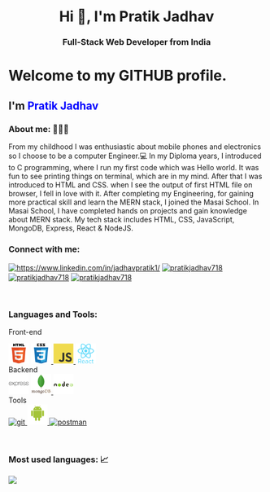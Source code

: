 <h1 align="center">Hi 👋, I'm Pratik Jadhav</h1>
<h3 align="center">Full-Stack Web Developer from India</h3>


<h1> Welcome to my GITHUB profile.</h1>
<h2>I'm <span style="color:blue">Pratik Jadhav</span> </h2>

<!-- <img src="https://user-images.githubusercontent.com/88575764/142670455-c19ae283-4950-4548-a3dc-26d8a9804b97.gif" /> -->

<!-- ![Night-Coding](https://user-images.githubusercontent.com/88575764/142670455-c19ae283-4950-4548-a3dc-26d8a9804b97.gif) -->

<h3>About me: 👨🏽‍💻</h3>
<p>From my childhood I was enthusiastic about mobile phones and electronics so I choose to be a computer Engineer.💻
In my Diploma years, I introduced to C programming, where I run my first code which was Hello world.
It was fun to see printing things on terminal, which are in my mind.
After that I was introduced to HTML and CSS.
when I see the output of first HTML file on browser, I fell in love with it.
After completing my Engineering, for gaining more practical skill and learn the MERN stack, I joined the Masai School.
In Masai School, I have completed hands on projects and gain knowledge about MERN stack.
My tech stack includes HTML, CSS, JavaScript, MongoDB, Express, React & NodeJS. </p>



<h3 align="left">Connect with me:</h3>
<p align="left">
<a href="https://www.linkedin.com/in/jadhavpratik1/" target="blank"><img align="center" src="https://raw.githubusercontent.com/rahuldkjain/github-profile-readme-generator/master/src/images/icons/Social/linked-in-alt.svg" alt="https://www.linkedin.com/in/jadhavpratik1/" height="30" width="40" /></a>
<a href="https://www.hackerrank.com/pratikjadhav718" target="blank"><img align="center" src="https://raw.githubusercontent.com/rahuldkjain/github-profile-readme-generator/master/src/images/icons/Social/hackerrank.svg" alt="pratikjadhav718" height="30" width="40" /></a>
 <a href="https://twitter.com/Jadhav__Pratik" target="blank"><img align="center" src="https://raw.githubusercontent.com/rahuldkjain/github-profile-readme-generator/master/src/images/icons/Social/twitter.svg" alt="pratikjadhav718" height="30" width="40" /></a>
 <a href="https://www.instagram.com/pratik__jadhav__/" target="blank"><img align="center" src="https://raw.githubusercontent.com/rahuldkjain/github-profile-readme-generator/master/src/images/icons/Social/instagram.svg" alt="pratikjadhav718" height="30" width="40" /></a>
</p>

<br>

<h3 align="left">Languages and Tools:</h3>
Front-end <br>
<p align="left"> 
  <a href="https://www.w3.org/html/" target="_blank" rel="noreferrer"> <img src="https://raw.githubusercontent.com/devicons/devicon/master/icons/html5/html5-original-wordmark.svg" alt="html5" width="40" height="40"/></a>
  <a href="https://www.w3schools.com/css/" target="_blank" rel="noreferrer"> <img src="https://raw.githubusercontent.com/devicons/devicon/master/icons/css3/css3-original-wordmark.svg" alt="css3" width="40" height="40"/> </a>
  <a href="https://developer.mozilla.org/en-US/docs/Web/JavaScript" target="_blank" rel="noreferrer"> <img src="https://raw.githubusercontent.com/devicons/devicon/master/icons/javascript/javascript-original.svg" alt="javascript" width="40" height="40"/> </a> 
  <a href="https://reactjs.org/" target="_blank" rel="noreferrer"> <img src="https://raw.githubusercontent.com/devicons/devicon/master/icons/react/react-original-wordmark.svg" alt="react" width="40" height="40"/> </a>
  <br>
  Backend
  <br>
  <a href="https://expressjs.com" target="_blank" rel="noreferrer"> <img src="https://raw.githubusercontent.com/devicons/devicon/master/icons/express/express-original-wordmark.svg" alt="express" width="40" height="40"/></a>
  <a href="https://www.mongodb.com/" target="_blank" rel="noreferrer"> <img src="https://raw.githubusercontent.com/devicons/devicon/master/icons/mongodb/mongodb-original-wordmark.svg" alt="mongodb" width="40" height="40"/> </a> 
  <a href="https://nodejs.org" target="_blank" rel="noreferrer"> <img src="https://raw.githubusercontent.com/devicons/devicon/master/icons/nodejs/nodejs-original-wordmark.svg" alt="nodejs" width="40" height="40"/> </a> 
  <br>
  Tools
  <br>
  <a href="https://git-scm.com/" target="_blank" rel="noreferrer"> <img src="https://www.vectorlogo.zone/logos/git-scm/git-scm-icon.svg" alt="git" width="40" height="40"/> </a> 
  <a href="https://developer.android.com" target="_blank" rel="noreferrer"> <img src="https://raw.githubusercontent.com/devicons/devicon/master/icons/android/android-original-wordmark.svg" alt="android" width="40" height="40"/> </a> 
  <a href="https://postman.com" target="_blank" rel="noreferrer"> <img src="https://www.vectorlogo.zone/logos/getpostman/getpostman-icon.svg" alt="postman" width="40" height="40"/> </a> 
   </p>
 <br>


<!-- <h3>Connect with me: 📝</h3>
<div display="flex">
  <a href="https://www.linkedin.com/in/harshith-c/"> <img src="https://img.shields.io/badge/LinkedIn-0077B5?style=for-the-badge&logo=linkedin&logoColor=white" /></a>
  <a href="/"><img src="https://img.shields.io/badge/Twitter-1DA1F2?style=for-the-badge&logo=twitter&logoColor=white" /></a>
  <a href="harshithcr1357@gmail.com"><img src="https://img.shields.io/badge/Gmail-D14836?style=for-the-badge&logo=gmail&logoColor=white" /></a>
  <a href="https://github.com/harshith128"><img src="https://img.shields.io/badge/GitHub-100000?style=for-the-badge&logo=github&logoColor=white" /></a>
</div>


<h3>Languages and tools: 🧰</h3>
<div>
  <img src="https://img.shields.io/badge/Git-F05032?style=for-the-badge&logo=git&logoColor=white" />
  <img src="https://img.shields.io/badge/HTML5-E34F26?style=for-the-badge&logo=html5&logoColor=white" />
  <img src="https://img.shields.io/badge/CSS3-1572B6?style=for-the-badge&logo=css3&logoColor=white" />
  <img src="https://img.shields.io/badge/JavaScript-323330?style=for-the-badge&logo=javascript&logoColor=F7DF1E" />
  <img src="https://img.shields.io/badge/MongoDB-4EA94B?style=for-the-badge&logo=mongodb&logoColor=white" />
  <img src="https://img.shields.io/badge/Node.js-339933?style=for-the-badge&logo=nodedotjs&logoColor=white" />
  <img src="https://img.shields.io/badge/React-20232A?style=for-the-badge&logo=react&logoColor=61DAFB" />
</div> -->


<!-- <h3>Github Info ℹ️  </h3>
<h4>Github Stats</h4>
<img src="https://github-readme-stats.vercel.app/api?username=harshith128" /> -->

<h3>Most used languages: 📈</h3>
<img src="https://github-readme-stats.vercel.app/api/top-langs/?username=pratikjadhav718" />
 
 
<!-- ![visitors](https://visitor-badge.glitch.me/badge?page_id=harshith128&left_color=green&right_color=red) -->
  
  
  
  
<!--
**harshith128/harshith128** is a ✨ _special_ ✨ repository because its `README.md` (this file) appears on your GitHub profile.

Here are some ideas to get you started:

- 🔭 I’m currently working on ...
- 🌱 I’m currently learning ...
- 👯 I’m looking to collaborate on ...
- 🤔 I’m looking for help with ...
-  Ask me about ...
- 📫 How to reach me: ...
- 😄 Pronouns: ...
- ⚡ Fun fact: ...
-->
